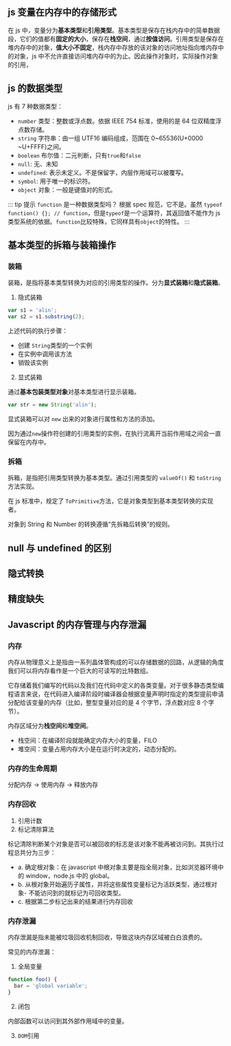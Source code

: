 

## js 变量在内存中的存储形式

在 js 中，变量分为**基本类型**和**引用类型**。基本类型是保存在栈内存中的简单数据段，它们的值都有**固定的大小**，保存在**栈空间**，通过**按值访问**。引用类型是保存在堆内存中的对象，**值大小不固定**，栈内存中存放的该对象的访问地址指向堆内存中的对象，js 中不允许直接访问堆内存中的为止。因此操作对象时，实际操作对象的引用，

## js 的数据类型

js 有 7 种数据类型：

- `number` 类型：整数或浮点数。依据 IEEE 754 标准，使用的是 64 位双精度浮点数存储。
- `string` 字符串：由一组 UTF16 编码组成，范围在 0~65536(U+0000 ~U+FFFF)之间。
- `boolean` 布尔值：二元判断，只有`true`和`false`
- `null`: 无、未知
- `undefined`: 表示未定义。不是保留字，内层作用域可以被覆写。
- `symbol`: 用于唯一的标识符。
- `object` 对象：一般是键值对的形式。

::: tip 提示
`function` 是一种数据类型吗？
根据 spec 规范，它不是。虽然 `typeof function() {}; // function`，但是`typeof`是一个运算符，其返回值不能作为 js 类型系统的依据。`function`比较特殊，它同样具有`object`的特性。
:::

## 基本类型的拆箱与装箱操作

### **装箱**

装箱，是指将基本类型转换为对应的引用类型的操作。分为**显式装箱**和**隐式装箱**。

1. 隐式装箱

```js
var s1 = 'alin';
var s2 = s1.substring(2);
```

上述代码的执行步骤：

- 创建 `String`类型的一个实例
- 在实例中调用该方法
- 销毁该实例

2. 显式装箱

通过**基本包装类型对象**对基本类型进行显示装箱。

```js
var str = new String('alin');
```

显式装箱可以对 `new` 出来的对象进行属性和方法的添加。

因为通过`new`操作符创建的引用类型的实例，在执行流离开当前作用域之间会一直保留在内存中。

### **拆箱**

拆箱，是指把引用类型转换为基本类型。通过引用类型的 `valueOf()` 和 `toString`方法实现。

在 js 标准中，规定了 `ToPrimitive`方法，它是对象类型到基本类型转换的实现者。

对象到 String 和 Number 的转换遵循“先拆箱后转换”的规则。

## null 与 undefined 的区别

## 隐式转换

## 精度缺失

## Javascript 的内存管理与内存泄漏

### 内存

内存从物理意义上是指由一系列晶体管构成的可以存储数据的回路，从逻辑的角度我们可以将内存看作是一个巨大的可读写的比特数组。

它存储着我们编写的代码以及我们在代码中定义的各类变量。对于很多静态类型编程语言来说，在代码进入编译阶段时编译器会根据变量声明时指定的类型提前申请分配给该变量的内存（比如，整型变量对应的是 4 个字节，浮点数对应 8 个字节）。

内存区域分为**栈空间**和**堆空间**。

- 栈空间：在编译阶段就能确定内存大小的变量，FILO
- 堆空间：变量占用内存大小是在运行时决定的，动态分配的。

### 内存的生命周期

分配内存 -> 使用内存 -> 释放内存

### 内存回收

1. 引用计数
2. 标记清除算法

标记清除判断某个对象是否可以被回收的标志是该对象不能再被访问到。其执行过程总共分为三步：

- a. 确定根对象：在 javascript 中根对象主要是指全局对象，比如浏览器环境中的 window，node.js 中的 global。
- b. 从根对象开始遍历子属性，并将这些属性变量标记为活跃类型，通过根对象- 不能访问到的就标记为可回收类型。
- c. 根据第二步标记出来的结果进行内存回收

### 内存泄漏

内存泄漏是指未能被垃圾回收机制回收，导致这块内存区域被白白浪费的。

常见的内存泄漏：

1. 全局变量

```js
function foo() {
  bar = 'global variable';
}
```

2. 闭包

内部函数可以访问到其外部作用域中的变量。

3. `DOM`引用
